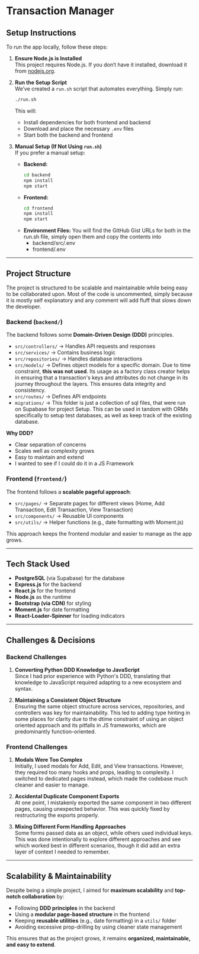 # Transaction Manager

## **Setup Instructions**

To run the app locally, follow these steps:

1. **Ensure Node.js is Installed**  
   This project requires Node.js. If you don’t have it installed, download it from [nodejs.org](https://nodejs.org/).

2. **Run the Setup Script**  
   We’ve created a `run.sh` script that automates everything. Simply run:

   ```bash
   ./run.sh
   ```

   This will:

   - Install dependencies for both frontend and backend
   - Download and place the necessary `.env` files
   - Start both the backend and frontend

3. **Manual Setup (If Not Using `run.sh`)**  
   If you prefer a manual setup:

   - **Backend:**
     ```bash
     cd backend
     npm install
     npm start
     ```
   - **Frontend:**
     ```bash
     cd frontend
     npm install
     npm start
     ```
   - **Environment Files:**
     You will find the GitHub Gist URLs for both in the run.sh file, simply open them and copy the contents into
     - backend/src/.env
     - frontend/.env

---

## **Project Structure**

The project is structured to be scalable and maintainable while being easy to be collaborated upon. Most of the code is uncommented, simply because it is mostly self explanatory and any comment will add fluff that slows down the developer.

### **Backend (`backend/`)**

The backend follows some **Domain-Driven Design (DDD)** principles.

- `src/controllers/` → Handles API requests and responses
- `src/services/` → Contains business logic
- `src/repositories/` → Handles database interactions
- `src/models/` → Defines object models for a specific domain. Due to time constraint, **this was not used**. Its usage as a factory class creator helps in ensuring that a transaction's keys and attributes do not change in its journey throughout the layers. This ensures data integrity and consistency.
- `src/routes/` → Defines API endpoints
- `migrations/` → This folder is just a collection of sql files, that were run on Supabase for project Setup. This can be used in tandom with ORMs specifically to setup test databases, as well as keep track of the existing database.

**Why DDD?**

- Clear separation of concerns
- Scales well as complexity grows
- Easy to maintain and extend
- I wanted to see if I could do it in a JS Framework

### **Frontend (`frontend/`)**

The frontend follows a **scalable pageful approach**:

- `src/pages/` → Separate pages for different views (Home, Add Transaction, Edit Transaction, View Transaction)
- `src/components/` → Reusable UI components
- `src/utils/` → Helper functions (e.g., date formatting with Moment.js)

This approach keeps the frontend modular and easier to manage as the app grows.

---

## **Tech Stack Used**

- **PostgreSQL** (via Supabase) for the database
- **Express.js** for the backend
- **React.js** for the frontend
- **Node.js** as the runtime
- **Bootstrap (via CDN)** for styling
- **Moment.js** for date formatting
- **React-Loader-Spinner** for loading indicators

---

## **Challenges & Decisions**

### **Backend Challenges**

1. **Converting Python DDD Knowledge to JavaScript**  
   Since I had prior experience with Python's DDD, translating that knowledge to JavaScript required adapting to a new ecosystem and syntax.

2. **Maintaining a Consistent Object Structure**  
   Ensuring the same object structure across services, repositories, and controllers was key for maintainability. This led to adding type hinting in some places for clarity due to the dtime constraint of using an object oriented approach and its pitfalls in JS frameworks, which are predominantly function-oriented.

### **Frontend Challenges**

1. **Modals Were Too Complex**  
   Initially, I used modals for Add, Edit, and View transactions. However, they required too many hooks and props, leading to complexity. I switched to dedicated pages instead, which made the codebase much cleaner and easier to manage.

2. **Accidental Duplicate Component Exports**  
   At one point, I mistakenly exported the same component in two different pages, causing unexpected behavior. This was quickly fixed by restructuring the exports properly.

3. **Mixing Different Form Handling Approaches**  
   Some forms passed data as an object, while others used individual keys. This was done intentionally to explore different approaches and see which worked best in different scenarios, though it did add an extra layer of context I needed to remember.

---

## **Scalability & Maintainability**

Despite being a simple project, I aimed for **maximum scalability** and **top-notch collaboration** by:

- Following **DDD principles** in the backend
- Using a **modular page-based structure** in the frontend
- Keeping **reusable utilities** (e.g., date formatting) in a `utils/` folder
- Avoiding excessive prop-drilling by using cleaner state management

This ensures that as the project grows, it remains **organized, maintainable, and easy to extend**.
